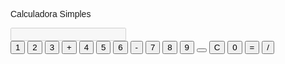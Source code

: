 <!DOCTYPE html>
<html lang="pt">
<head>
<meta charset="UTF-8">
<meta name="viewport" content="width=device-width, initial-scale=1.0">
<title>Calculadora Simples</title>
 
  <p>Calculadora Simples</p>
  <style>
 body {
  font-family: Arial, sans-serif;
}

.calculator {
  display: flex;
  flex-direction: column;
  width: 300px;
  margin: auto;
  border: 10px;
}

.display {
  margin-bottom: 20px;
  text-align: right;
  padding: 10px;
  background-color: #f2f2f2;
}

.buttons {
  display: grid;
  grid-template-columns: repeat(4, 1fr);
  gap: 5px;
}

button {
  padding: 10px;
  font-size: 15px;
}

.borda {
  margin: auto;
  width: 300px;
}

</style>
</head>
<body>
<div class="calculator">
  <input type="text" id="display" class="display" disabled>
  <div class="buttons">
    <button onclick="press('1')">1</button>
    <button onclick="press('2')">2</button>
    <button onclick="press('3')">3</button>
    <button onclick="press('+')">+</button>
    <button onclick="press('4')">4</button>
    <button onclick="press('5')">5</button>
    <button onclick="press('6')">6</button>
    <button onclick="press('-')">-</button>
    <button onclick="press('7')">7</button>
    <button onclick="press('8')">8</button>
    <button onclick="press('9')">9</button>
    <button onclick="press('')"></button>
    <button onclick="press('C')">C</button>
    <button onclick="press('0')">0</button>
    <button onclick="press('=')">=</button>
    <button onclick="press('/')">/</button>
  </div>
</div>
<script>
  let display = document.getElementById('display');

  function press(num) {
    if(num === '=') {
      display.value = eval(display.value);
    } else if(num === 'C') {
      display.value = '';
    } else {
      display.value += num;
    }
  }
</script>
</body>
</html>
